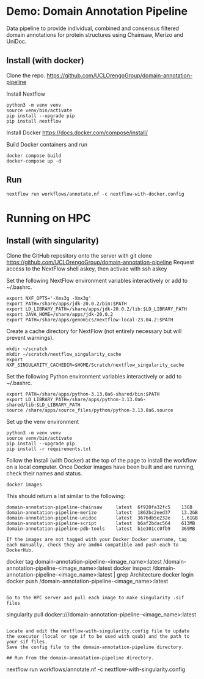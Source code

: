 # Demo: Domain Annotation Pipeline

Data pipeline to provide individual, combined and consensus filtered domain annotations for protein structures using Chainsaw, Merizo and UniDoc.

## Install (with docker)

Clone the repo.
https://github.com/UCLOrengoGroup/domain-annotation-pipeline

Install Nextflow

```
python3 -m venv venv
source venv/bin/activate
pip install --upgrade pip
pip install nextflow
```

Install Docker
https://docs.docker.com/compose/install/

Build Docker containers and run

```
docker compose build
docker-compose up -d
```

## Run

```
nextflow run workflows/annotate.nf -c nextflow-with-docker.config
```

# Running on HPC

## Install (with singularity)

Clone the GitHub repository onto the server with git clone https://github.com/UCLOrengoGroup/domain-annotation-pipeline
Request access to the NextFlow shell askey, then activae with ssh askey

Set the following NextFlow environment variables interactively or add to ~/.bashrc.

```
export NXF_OPTS='-Xms3g -Xmx3g'
export PATH=/share/apps/jdk-20.0.2/bin:$PATH
export LD_LIBRARY_PATH=/share/apps/jdk-20.0.2/lib:$LD_LIBRARY_PATH
export JAVA_HOME=/share/apps/jdk-20.0.2
export PATH=/share/apps/genomics/nextflow-local-23.04.2:$PATH
```

Create a cache directory for NextFlow (not entirely necessary but will prevent warnings).

```
mkdir ~/scratch
mkdir ~/scratch/nextflow_singularity_cache
export NXF_SINGULARITY_CACHEDIR=$HOME/Scratch/nextflow_singularity_cache
```

Set the following Python environment variables interactively or add to ~/.bashrc.

```
export PATH=/share/apps/python-3.13.0a6-shared/bin:$PATH
export LD_LIBRARY_PATH=/share/apps/python-3.13.0a6-shared/lib:$LD_LIBRARY_PATH
source /share/apps/source_files/python/python-3.13.0a6.source
```

Set up the venv environment

```
python3 -m venv venv
source venv/bin/activate
pip install --upgrade pip
pip install -r requirements.txt
```

Follow the Install (with Docker) at the top of the page to install the workflow on a local computer.
Once Docker images have been built and are running, check their names and status.

```
docker images
```

This should return a list similar to the following:

```
domain-annotation-pipeline-chainsaw		latest	6f920fa32fc5	13GB
domain-annotation-pipeline-merizo		latest	1862bc2eed37	13.2GB
domain-annotation-pipeline-unidoc		latest	3676db5e232e	1.61GB
domain-annotation-pipeline-script		latest	b6af2bdac564	613MB
domain-annotation-pipeline-pdb-tools	latest	b1e301cc0fb9	369MB

If the images are not tagged with your Docker Docker username, tag each manually, check they are amd64 compatible and push each to DockerHub.
```

docker tag domain-annotation-pipeline-<image_name>:latest <username>/domain-annotation-pipeline-<image_name>:latest
docker inspect <username>/domain-annotation-pipeline-<image_name>:latest | grep Architecture
docker login
docker push <username>/domain-annotation-pipeline-<image_name>:latest

```

Go to the HPC server and pull each image to make singularity .sif files
```

singularity pull docker://<username>/domain-annotation-pipeline-<image_name>:latest

```

Locate and edit the nextflow-with-singularity.config file to update the executor (local or sge if to be used with qsub) and the path to your sif files.
Save the config file to the domain-annotation-pipeline directory.

## Run from the domain-annoatation-pipeline directory.
```

nextflow run workflows/annotate.nf -c nextflow-with-singularity.config

```

```
